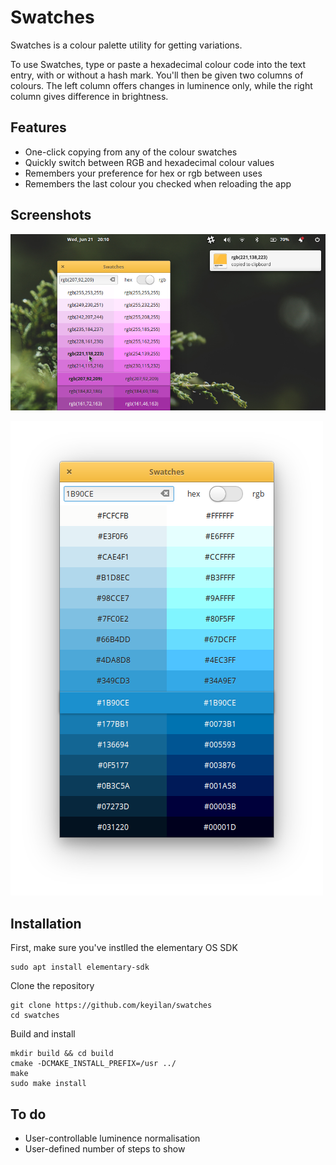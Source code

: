 # Swatches

Swatches is a colour palette utility for getting variations.

To use Swatches, type or paste a hexadecimal colour code into the text entry, with or without a hash mark. You'll then be given two columns of colours. The left column offers changes in luminence only, while the right column gives difference in brightness.

## Features

* One-click copying from any of the colour swatches
* Quickly switch between RGB and hexadecimal colour values
* Remembers your preference for hex or rgb between uses
* Remembers the last colour you checked when reloading the app

## Screenshots

![screenshot](/data/notifications.png?raw=true)

![screenshot](/data/screenshot.png?raw=true)

## Installation

First, make sure you've instlled the elementary OS SDK

````
sudo apt install elementary-sdk
````

Clone the repository

````
git clone https://github.com/keyilan/swatches
cd swatches
````

Build and install

````
mkdir build && cd build
cmake -DCMAKE_INSTALL_PREFIX=/usr ../
make
sudo make install
````

## To do
* User-controllable luminence normalisation
* User-defined number of steps to show
